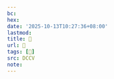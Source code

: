 ```yaml
---
bc:
hex:
date: '2025-10-13T10:27:36+08:00'
lastmod:
title: 􄶁
url: 􄶁
tags: [𧅻]
src: DCCV
note:
---
```

